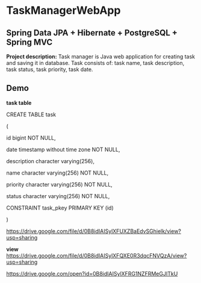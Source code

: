 # TaskManagerWebApp 
## Spring Data JPA + Hibernate + PostgreSQL + Spring MVC
**Project description:** Task manager is Java web application for creating task and saving it in database. Task consists of: task name, task description, task status, task priority, task date.

## Demo

**task table**

CREATE TABLE task

(

  id bigint NOT NULL,
  
  date timestamp without time zone NOT NULL,
  
  description character varying(256),
  
  name character varying(256) NOT NULL,
  
  priority character varying(256) NOT NULL,
  
  status character varying(256) NOT NULL,
  
  CONSTRAINT task_pkey PRIMARY KEY (id)
  
)

https://drive.google.com/file/d/0B8idIAISylXFUXZBaEdvSGhielk/view?usp=sharing

**view**
https://drive.google.com/file/d/0B8idIAISylXFQXE0R3dqcFNVQzA/view?usp=sharing

https://drive.google.com/open?id=0B8idIAISylXFRG1NZFRMeGJITkU



